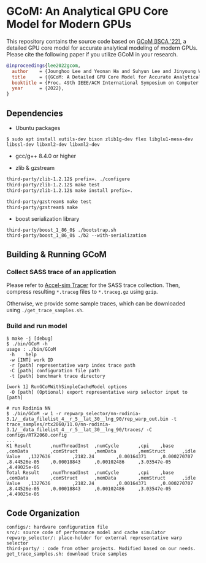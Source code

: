 # GCoM: An Analytical GPU Core Model for Modern GPUs

This repository contains the source code based on [GCoM \[ISCA '22\]](https://doi.org/10.1145/3470496.3527384), a detailed GPU core model for accurate analytical modeling of modern GPUs. Please cite the following paper if you utilize GCoM in your research.

```bibtex
@inproceedings{lee2022gcom,
  author    = {Jounghoo Lee and Yeonan Ha and Suhyun Lee and Jinyoung Woo and Jinho Lee and Hanhwi Jang and Youngsok Kim},
  title     = {{GCoM: A Detailed GPU Core Model for Accurate Analytical Modeling of Modern GPUs}},
  booktitle = {Proc. 49th IEEE/ACM International Symposium on Computer Architecture (ISCA)},
  year      = {2022},
}
```

## Dependencies

* Ubuntu packages
```
$ sudo apt install xutils-dev bison zlib1g-dev flex libglu1-mesa-dev libssl-dev libxml2-dev libxml2-dev
```
* gcc/g++ 8.4.0 or higher

* zlib & gzstream
```bash
third-party/zlib-1.2.12$ prefix=. ./configure
third-party/zlib-1.2.12$ make test
third-party/zlib-1.2.12$ make install prefix=.

third-party/gzstream$ make test
third-party/gzstream$ make
```

* boost serialization library
```
third-party/boost_1_86_0$ ./bootstrap.sh
third-party/boost_1_86_0$ ./b2 --with-serialization
```

## Building & Running GCoM
### Collect SASS trace of an application
Please refer to [Accel-sim Tracer](https://github.com/accel-sim/accel-sim-framework/tree/2260456ea5e6a1420f5734f145a4b7d8ab1d4737) for the SASS trace collection.
Then, compress resulting `*.traceg` files to `*.traceg.gz` using `gzip`.

Otherwise, we provide some sample traces, which can be downloaded using `./get_trace_samples.sh`.

### Build and run model

```
$ make -j [debug]
$ ./bin/GCoM -h
usage : ./bin/GCoM 
 -h    help
 -w [INT] work ID
 -r [path] representative warp index trace path
 -C [path] configuration file path
 -t [path] benchmark trace directory

[work 1] RunGCoMWithSimpleCacheModel options
 -O [path] (Optional) export representative warp selector input to [path]

# run Rodinia NN
$ ./bin/GCoM -w 1 -r repwarp_selector/nn-rodinia-3.1/__data_filelist_4__r_5__lat_30__lng_90/rep_warp_out.bin -t trace_samples/rtx2060/11.0/nn-rodinia-3.1/__data_filelist_4__r_5__lat_30__lng_90/traces/ -C configs/RTX2060.config
...
K1 Result       ,numThreadInst  ,numCycle       ,cpi    ,base   ,comData        ,comStruct      ,memData        ,memStruct      ,idle
Value   ,1327636        ,2182.24        ,0.00164371     ,0.000270707    ,8.44526e-05    ,0.00018843     ,0.00102486     ,3.03547e-05    ,4.49025e-05
Total Result    ,numThreadInst  ,numCycle       ,cpi    ,base   ,comData        ,comStruct      ,memData        ,memStruct      ,idle
Value   ,1327636        ,2182.24        ,0.00164371     ,0.000270707    ,8.44526e-05    ,0.00018843     ,0.00102486     ,3.03547e-05    ,4.49025e-05
```

## Code Organization

```
configs/: hardware configuration file
src/: source code of performance model and cache simulator
repwarp_selector/: place-holder for external representative warp selector
third-party/ : code from other projects. Modified based on our needs.
get_trace_samples.sh: download trace samples
```

